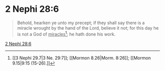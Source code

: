 # 2 Nephi 28:6

> Behold, hearken ye unto my precept; if they shall say there is a miracle wrought by the hand of the Lord, believe it not; for this day he is not a God of <u>miracles</u>[^a]; he hath done his work.

[2 Nephi 28:6](https://www.churchofjesuschrist.org/study/scriptures/bofm/2-ne/28?lang=eng&id=p6#p6)


[^a]: [[3 Nephi 29.7|3 Ne. 29:7]]; [[Mormon 8.26|Morm. 8:26]]; [[Mormon 9.15|9:15 (15-26).]]
